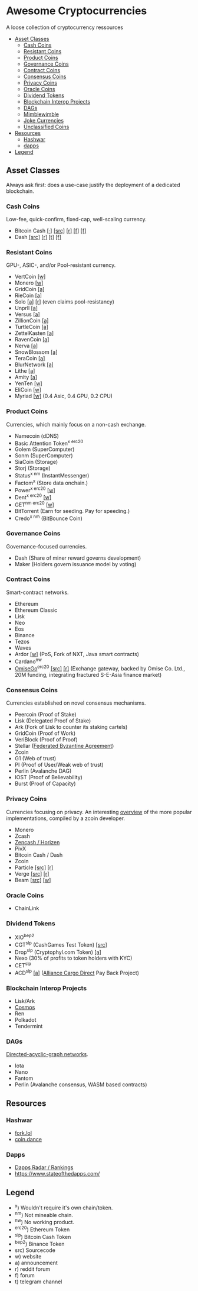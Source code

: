 # Awesome Cryptocurrencies
A loose collection of cryptocurrency ressources

- [Asset Classes](#asset-classes)
  - [Cash Coins](#cash-coins)
  - [Resistant Coins](#resistant-coins)
  - [Product Coins](#product-coins)
  - [Governance Coins](#governance-coins)
  - [Contract Coins](#contract-coins)
  - [Consensus Coins](#consensus-coins)
  - [Privacy Coins](#privacy-coins)
  - [Oracle Coins](#oracle-coins)
  - [Dividend Tokens](#dividend-tokens)
  - [Blockchain Interop Projects](#blockchain-interop-projects)
  - [DAGs](#dags)
  - [Mimblewimble](#mimblewimble)
  - [Joke Currencies](c/joke/README.md#joke-currencies)
  - [Unclassified Coins](c/unclassified/README.md#unclassified-coins)
- [Resources](#resources)
  - [Hashwar](#hashwars)
  - [dapps](#dapps)
- [Legend](#legend)

## Asset Classes
Always ask first: does a use-case justify the deployment of a dedicated blockchain.

### Cash Coins
Low-fee, quick-confirm, fixed-cap, well-scaling currency.

- Bitcoin Cash [[·]](c/bch/README.md) [[src]](https://github.com/BitcoinUnlimited/BitcoinUnlimited) [[r]](https://old.reddit.com/r/btc) [[f]](https://bitco.in/forum/) [[f]](https://forum.bitcoin.com/)
- Dash [[src]](https://github.com/dashpay) [[r]](https://old.reddit.com/r/dashpay/) [[t]](https://t.me/dash_chat) [[f]](https://dash.org/forum)

### Resistant Coins
GPU-, ASIC-, and/or Pool-resistant currency.

- VertCoin [[w]](http://vertcoin.org/)
- Monero [[w]](http://getmonero.org/)
- GridCoin [[a]](https://bitcointalk.org/index.php?topic=324118.0)
- RieCoin [[a]](https://bitcointalk.org/index.php?topic=446703.6080)
- Solo [[a]](https://bitcointalk.org/index.php?topic=5120652) [[r]](https://www.reddit.com/r/soloproject/) (even claims pool-resistancy)
- Unprll [[a]](https://bitcointalk.org/index.php?topic=5077140.0)
- Versus [[a]](https://bitcointalk.org/index.php?topic=4070404.0)     
- ZillionCoin [[a]](https://bitcointalk.org/index.php?topic=1818945.0)
- TurtleCoin [[a]](https://bitcointalk.org/index.php?topic=2872287.0)
- ZettelKasten [[a]](https://bitcointalk.org/index.php?topic=3207356.0)
- RavenCoin [[a]](https://bitcointalk.org/index.php?topic=3238497)
- Nerva [[a]](https://bitcointalk.org/index.php?topic=3464367.0)
- SnowBlossom [[a]](https://bitcointalk.org/index.php?topic=4422979)
- TeraCoin [[a]](https://bitcointalk.org/index.php?topic=4573801.0)
- BlurNetwork [[a]](https://bitcointalk.org/index.php?topic=4577361)
- Lithe [[a]](https://bitcointalk.org/index.php?topic=5097562.0)
- Amity [[a]](https://bitcointalk.org/index.php?topic=5149680.0)
- YenTen [[w]](http://yentencoin.info/)
- EliCoin [[w]](https://www.elicoin.net/)
- Myriad [[w]](http://myriadcoin.org/) (0.4 Asic, 0.4 GPU, 0.2 CPU)

### Product Coins
Currencies, which mainly focus on a non-cash exchange.

- Namecoin (dDNS)
- Basic Attention Token<sup>x</sup><sup> </sup><sup>erc20</sup>
- Golem (SuperComputer)
- Sonm (SuperComputer)
- SiaCoin (Storage)
- Storj (Storage)
- Status<sup>x</sup><sup> </sup><sup>nm</sup> (InstantMessenger)
- Factom<sup>x</sup> (Store data onchain.)
- Power<sup>x</sup><sup> </sup><sup>erc20</sup> [[w]](https://powerledger.io/)
- Dent<sup>x</sup><sup> </sup><sup>erc20</sup> [[w]](https://www.dentwireless.com/)
- GET<sup>nm</sup><sup> </sup><sup>erc20</sup> [[w]](https://get-protocol.io/)
- BitTorrent (Earn for seeding. Pay for speeding.)
- Credo<sup>x</sup><sup> </sup><sup>nm</sup> (BitBounce Coin)

### Governance Coins
Governance-focused currencies.

- Dash (Share of miner reward governs development)
- Maker (Holders govern issuance model by voting)

### Contract Coins
Smart-contract networks.

- Ethereum
- Ethereum Classic
- Lisk
- Neo
- Eos
- Binance
- Tezos
- Waves
- Ardor [[w]](https://ardorplatform.org/) (PoS, Fork of NXT, Java smart contracts)
- Cardano<sup>nw</sup>
- [OmiseGo](https://omisego.co/)<sup>erc20</sup> [[src]](https://github.com/omisego) [[r]](https://reddit.com/r/omise_go) (Exchange gateway, backed by Omise Co. Ltd., 20M funding, integrating fractured S-E-Asia finance market)

### Consensus Coins
Currencies established on novel consensus mechanisms.

- Peercoin (Proof of Stake)
- Lisk (Delegated Proof of Stake)
- Ark (Fork of Lisk to counter its staking cartels)
- GridCoin (Proof of Work)
- VeriBlock (Proof of Proof)
- Stellar ([Federated Byzantine Agreement](http://www.scs.stanford.edu/~dm/blog/simplified-scp.html))
- Zcoin
- G1 (Web of trust)
- PI (Proof of User/Weak web of trust)
- Perlin (Avalanche DAG)
- IOST (Proof of Believability)
- Burst (Proof of Capacity)

### Privacy Coins
Currencies focusing on privacy. An interesting
[overview](https://www.cryptofreaknetwork.com/how-zcoins-privacy-technology-compares-to-the-competition/)
of the more popular implementations, compiled by a zcoin developer.

- Monero
- Zcash
- [Zencash / Horizen](https://horizen.global/)
- PivX
- Bitcoin Cash / Dash
- Zcoin
- Particle [[src]](https://github.com/particl) [[r]](https://reddit.com/r/Particl)
- Verge [[src]](https://github.com/vergecurrency) [[r]](https://reddit.com/r/vergecurrency)
- Beam [[src]](https://github.com/BeamMW) [[w]](https://beam.mw)

### Oracle Coins

- ChainLink

### Dividend Tokens

- XIO<sup>bep2</sup>
- CGT<sup>slp</sup> (CashGames Test Token) [[src]](https://explorer.bitcoin.com/bch/token/1c9229fbca8e9646589787d76f4110372608231522f6cffab45dd7ac3cb43556)
- Drop<sup>slp</sup> (Cryptophyl.com Token) [[a]](https://cryptophyl.com/airdrops/drop-1)
- Nexo (30% of profits to token holders with KYC)
- CET<sup>slp</sup>
- ACD<sup>slp</sup> [[a]](https://news.bitcoin.com/slp-based-token-acd-gains-traction-with-acceptance-at-thousands-of-shops/) ([Alliance Cargo Direct](https://acd-coin.hk/) Pay Back Project)

### Blockchain Interop Projects

- Lisk/Ark
- [Cosmos](https://cosmos.network/)
- Ren
- Polkadot
- Tendermint

### DAGs
[Directed-acyclic-graph networks](https://en.wikipedia.org/wiki/Directed_acyclic_graph).

- Iota
- Nano
- Fantom
- Perlin (Avalanche consensus, WASM based contracts)

## Resources

### Hashwar
- [fork.lol](https://fork.lol/)
- [coin.dance](https://coin.dance/)

### Dapps
- [Dapps Radar / Rankings](https://dappradar.com/rankings/)
- https://www.stateofthedapps.com/

## Legend

- <sup>x</sup>) Wouldn't require it's own chain/token.
- <sup>nm</sup>) Not mineable chain.
- <sup>nw</sup>) No working product.
- <sup>erc20</sup>) Ethereum Token
- <sup>slp</sup>) Bitcoin Cash Token
- <sup>bep2</sup>) Binance Token
- src) Sourcecode
- w) website
- a) announcement
- r) reddit forum
- f) forum
- t) telegram channel

